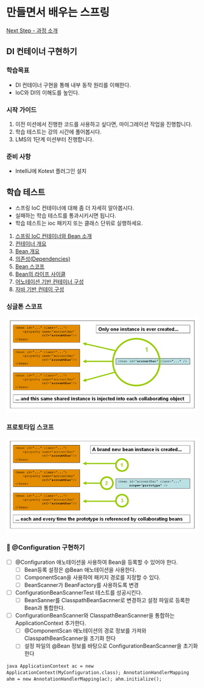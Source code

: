 # 만들면서 배우는 스프링
[Next Step - 과정 소개](https://edu.nextstep.camp/c/4YUvqn9V)

## DI 컨테이너 구현하기

### 학습목표
- DI 컨테이너 구현을 통해 내부 동작 원리를 이해한다.
- IoC와 DI의 이해도를 높인다.

### 시작 가이드
1. 이전 미션에서 진행한 코드를 사용하고 싶다면, 마이그레이션 작업을 진행합니다.
2. 학습 테스트는 강의 시간에 풀어봅시다.
3. LMS의 1단계 미션부터 진행합니다.

### 준비 사항
- IntelliJ에 Kotest 플러그인 설치

## 학습 테스트
- 스프링 IoC 컨테이너에 대해 좀 더 자세히 알아봅시다.
- 실패하는 학습 테스트를 통과시키시면 됩니다.
- 학습 테스트는 ioc 패키지 또는 클래스 단위로 실행하세요.

1. [스프링 IoC 컨테이너와 Bean 소개](study/src/test/kotlin/ioc/Introduction.kt)
2. [컨테이너 개요](study/src/test/kotlin/ioc/Container.kt)
3. [Bean 개요](study/src/test/kotlin/ioc/Bean.kt)
4. [의존성(Dependencies)](study/src/test/kotlin/ioc/Dependencies.kt)
5. [Bean 스코프](study/src/test/kotlin/ioc/BeanScopes.kt)
6. [Bean의 라이프 사이클](study/src/test/kotlin/ioc/Lifecycle.kt)
7. [어노테이션 기반 컨테이너 구성](study/src/test/kotlin/ioc/AnnotationBasedConfiguration.kt)
8. [자바 기반 컨테이 구성](study/src/test/kotlin/ioc/JavaBasedConfiguration.kt)

### 싱글톤 스코프
<img src="docs/images/singleton.png" alt="singleton">

### 프로토타입 스코프
<img src="docs/images/prototype.png" alt="prototype">

### 🚀 @Configuration 구현하기

 - [ ] @Configuration 애노테이션을 사용하여 Bean을 등록할 수 있어야 한다.
    - [ ] Bean등록 설정은 @Bean 애노테이션을 사용한다.
    - [ ] ComponentScan을 사용하여 패키지 경로를 지정할 수 있다.
    - [ ] BeanScanner가 BeanFactory를 사용하도록 변경

- [ ] ConfigurationBeanScannerTest 테스트를 성공시킨다.
   - [ ] BeanSanner를 ClasspathBeanSacnner로 변경하고 설정 파일로 등록한 Bean과 통합한다.

- [ ] ConfigurationBeanScanner와 ClasspathBeanScanner을 통합하는 ApplicationContext 추가한다.
   - [ ] @ComponentScan 애노테이션의 경로 정보를 가져와 ClasspathBeanScanner을 초기화 한다 
   - [ ] 설정 파일의 @Bean 정보를 바탕으로 ConfigurationBeanScanner을 초기화한다
  
``java
ApplicationContext ac = new ApplicationContext(MyConfiguration.class);
AnnotationHandlerMapping ahm = new AnnotationHandlerMapping(ac);
ahm.initialize();``